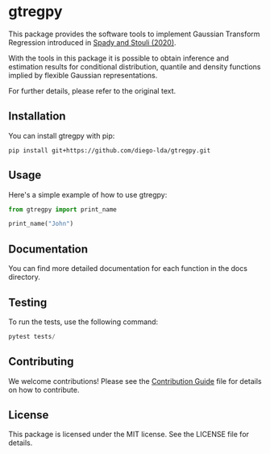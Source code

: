 # gtregpy

This package provides the software tools to implement Gaussian Transform Regression introduced in 
[Spady and Stouli (2020)](https://arxiv.org/pdf/2011.06416.pdf).

With the tools in this package it is possible to obtain inference and estimation results for conditional distribution, 
quantile and density functions implied by flexible Gaussian representations.

For further details, please refer to the original text.

## Installation

You can install gtregpy with pip:

`pip install git+https://github.com/diego-lda/gtregpy.git`

## Usage

Here's a simple example of how to use gtregpy:

```python
from gtregpy import print_name

print_name("John")
```

## Documentation
You can find more detailed documentation for each function in the docs directory.

## Testing

To run the tests, use the following command:

```python
pytest tests/
```

## Contributing
We welcome contributions! Please see the [Contribution Guide](CONTRIBUTING.md) file for details on how to contribute.

## License
This package is licensed under the MIT license. See the LICENSE file for details.